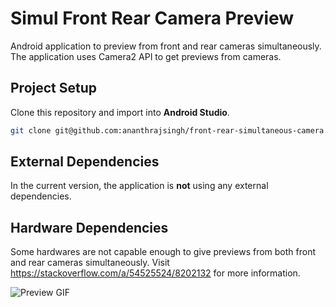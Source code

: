 # Simul Front Rear Camera Preview
Android application to preview from front and rear cameras simultaneously. The application uses Camera2 API to get previews from cameras.

## Project Setup
Clone this repository and import into **Android Studio**.
```bash
git clone git@github.com:ananthrajsingh/front-rear-simultaneous-camera.git
```
## External Dependencies
In the current version, the application is **not** using any external dependencies.

## Hardware Dependencies
Some hardwares are not capable enough to give previews from both front and rear cameras simultaneously.
Visit https://stackoverflow.com/a/54525524/8202132 for more information.

![Preview GIF](https://media.giphy.com/media/Vf9Yc70wt2VOyqmvms/source.gif)



